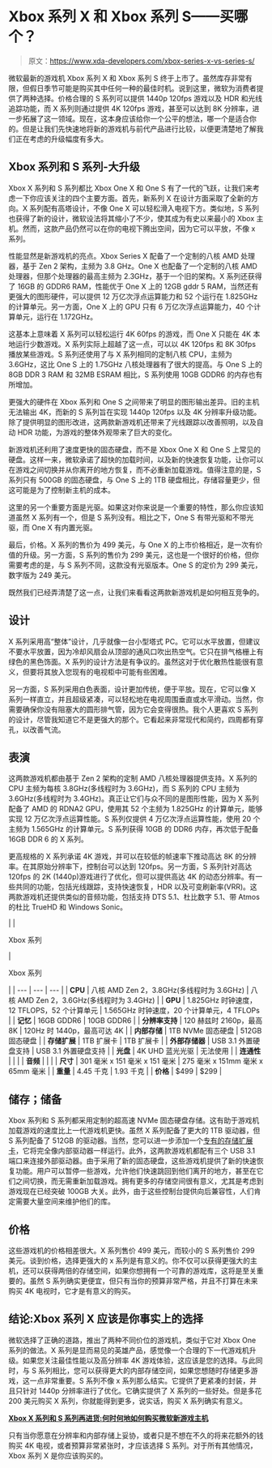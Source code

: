 # Xbox 系列 X 和 Xbox 系列 S——买哪个？

> 原文：<https://www.xda-developers.com/xbox-series-x-vs-series-s/>

微软最新的游戏机 Xbox 系列 X 和 Xbox 系列 S 终于上市了。虽然库存非常有限，但假日季节可能是购买其中任何一种的最佳时机。说到这里，微软为消费者提供了两种选择。价格合理的 S 系列可以提供 1440p 120fps 游戏以及 HDR 和光线追踪功能，而 X 系列则通过提供 4K 120fps 游戏，甚至可以达到 8K 分辨率，进一步拓展了这一领域。现在，这本身应该给你一个公平的想法，哪一个是适合你的。但是让我们先快速地将新的游戏机与前代产品进行比较，以便更清楚地了解我们正在考虑的升级幅度有多大。

## Xbox 系列和 S 系列-大升级

Xbox X 系列和 S 系列都比 Xbox One X 和 One S 有了一代的飞跃，让我们来考虑一下你应该关注的四个主要方面。首先，新系列 X 在设计方面采取了全新的方向。X 系列配有高塔设计，不像 One X 可以轻松滑入电视下方。类似地，S 系列也获得了新的设计，微软设法将其缩小了不少，使其成为有史以来最小的 Xbox 主机。然而，这款产品仍然可以在你的电视下腾出空间，因为它可以平放，不像 x 系列。

性能显然是新游戏机的亮点。Xbox Series X 配备了一个定制的八核 AMD 处理器，基于 Zen 2 架构，主频为 3.8 GHz。One X 也配备了一个定制的八核 AMD 处理器，但那个处理器的最高主频为 2.3GHz，基于一个旧的架构。X 系列还获得了 16GB 的 GDDR6 RAM，性能优于 One X 上的 12GB gddr 5 RAM，当然还有更强大的图形硬件，可以提供 12 万亿次浮点运算能力和 52 个运行在 1.825GHz 的计算单元。另一方面，One X 上的 GPU 只有 6 万亿次浮点运算能力，40 个计算单元，运行在 1.172GHz。

这基本上意味着 X 系列可以轻松运行 4K 60fps 的游戏，而 One X 只能在 4K 本地运行少数游戏。X 系列实际上超越了这一点，可以以 4K 120fps 和 8K 30fps 播放某些游戏。S 系列还使用了与 X 系列相同的定制八核 CPU，主频为 3.6GHz，这比 One S 上的 1.75GHz 八核处理器有了很大的提高。与 One S 上的 8GB DDR 3 RAM 和 32MB ESRAM 相比，S 系列使用 10GB GDDR6 的内存也有所增加。

更强大的硬件在 Xbox 系列和 One S 之间带来了明显的图形输出差异。旧的主机无法输出 4K，而新的 S 系列旨在实现 1440p 120fps 以及 4K 分辨率升级功能。除了提供明显的图形改进，这两款新游戏机还带来了光线跟踪以改善照明，以及自动 HDR 功能，为游戏的整体外观带来了巨大的变化。

新游戏机还利用了速度更快的固态硬盘，而不是 Xbox One X 和 One S 上常见的硬盘。这样一来，微软承诺了超快的加载时间，以及新的快速恢复功能，让你可以在游戏之间切换并从你离开的地方恢复，而不必重新加载游戏。值得注意的是，S 系列只有 500GB 的固态硬盘，与 One S 上的 1TB 硬盘相比，存储容量更少，但这可能是为了控制新主机的成本。

这里的另一个重要方面是光驱。如果这对你来说是一个重要的特性，那么你应该知道虽然 X 系列有一个，但是 S 系列没有。相比之下，One S 有带光驱和不带光驱，而 One X 有内置光驱。

最后，价格。X 系列的售价为 499 美元，与 One X 的上市价格相近，是一次有价值的升级。另一方面，S 系列的售价为 299 美元，这也是一个很好的价格，但你需要考虑的是，与 S 系列不同，这款没有光驱版本。One S 的定价为 299 美元，数字版为 249 美元。

既然我们已经弄清楚了这一点，让我们来看看这两款新游戏机是如何相互竞争的。

## 设计

X 系列采用高“整体”设计，几乎就像一台小型塔式 PC。它可以水平放置，但建议不要水平放置，因为冷却风扇会从顶部的通风口吹出热空气。它只在排气格栅上有绿色的黑色饰面。X 系列的设计方法是有争议的。虽然这对于优化散热性能很有意义，但要将其放入您现有的电视柜中可能有些困难。

另一方面，S 系列采用白色表面，设计更加传统，便于平放。现在，它可以像 X 系列一样直立，并且超级紧凑，可以轻松地在电视周围垂直或水平滑动。当然，你需要确保你没有阻塞大的圆形排气管，因为它会变得很热。我个人更喜欢 S 系列的设计，尽管我知道它不是更强大的那个。它看起来非常现代和简约，四周都有穿孔，以改善气流。

## 表演

这两款游戏机都由基于 Zen 2 架构的定制 AMD 八核处理器提供支持。X 系列的 CPU 主频为每核 3.8GHz(多线程时为 3.6GHz)，而 S 系列的 CPU 主频为 3.6GHz(多线程时为 3.4GHz)。真正让它们与众不同的是图形性能，因为 X 系列配备了 AMD 的 RDNA2 GPU，使用其 52 个主频为 1.825GHz 的计算单元，能够实现 12 万亿次浮点运算性能。S 系列仅提供 4 万亿次浮点运算性能，使用 20 个主频为 1.565GHz 的计算单元。S 系列获得 10GB 的 DDR6 内存，再次低于配备 16GB DDR 6 的 X 系列。

更高规格的 X 系列承诺 4K 游戏，并可以在较低的帧速率下推动高达 8K 的分辨率。在其原始分辨率下，控制台可以达到 120fps。另一方面，S 系列针对高达 120fps 的 2K (1440p)游戏进行了优化，但可以提供高达 4K 的动态分辨率。有一些共同的功能，包括光线跟踪，支持快速恢复，HDR 以及可变刷新率(VRR)。这两款游戏机还提供类似的音频功能，包括支持 DTS 5.1、杜比数字 5.1、带 Atmos 的杜比 TrueHD 和 Windows Sonic。

|  | 

Xbox 系列

 | 

Xbox 系列

 |
| --- | --- | --- |
| **CPU** | 八核 AMD Zen 2，3.8GHz(多线程时为 3.6GHz) | 八核 AMD Zen 2，3.6GHz(多线程时为 3.4GHz) |
| **GPU** | 1.825GHz 时钟速度，12 TFLOPS，52 个计算单元 | 1.565GHz 时钟速度，20 个计算单元，4 TFLOPs |
| **记忆** | 16GB GDDR6 | 10GB GDDR6 |
| **分辨率支持** | 120 赫兹时 2160p，最高 8K | 120Hz 时 1440p，最高可达 4K |
| **内部存储** | 1TB NVMe 固态硬盘 | 512GB 固态硬盘 |
| **存储扩展** | 1TB 扩展卡 | 1TB 扩展卡 |
| **外部存储器** | USB 3.1 外置硬盘支持 | USB 3.1 外置硬盘支持 |
| **光盘** | 4K UHD 蓝光光驱 | 无法使用 |
| **连通性** |  |  |
| **音频** |  |  |
| **尺寸** | 301 毫米 x 151 毫米 x 151 毫米 | 275 毫米 x 151mm 毫米 x 65mm 毫米 |
| **重量** | 4.45 千克 | 1.93 千克 |
| **价格** | $499 | $299 |

## 储存；储备

Xbox 系列和 S 系列都采用定制的超高速 NVMe 固态硬盘存储。这有助于游戏机加载游戏的速度比上一代游戏机更快。虽然 X 系列配备了更大的 1TB 驱动器，但 S 系列配备了 512GB 的驱动器。当然，您可以进一步添加一个[专有的存储扩展卡](https://www.xbox.com/en-in/accessories/hard-drives/seagate-1tb-expansion-card)，它将完全像内部驱动器一样运行。此外，这两款游戏机都配有三个 USB 3.1 端口来连接外部驱动器。由于采用了新的固态硬盘，这些游戏机提供了新的快速恢复功能。用户可以暂停一些游戏，允许他们快速跳回到他们离开的地方，甚至在它们之间切换，而无需重新加载游戏。拥有更多的存储空间很有意义，尤其是考虑到游戏现在已经突破 100GB 大关。此外，由于这些控制台提供向后兼容性，人们肯定需要大量空间来维护他们的库。

## 价格

这些游戏机的价格相差很大。X 系列售价 499 美元，而较小的 S 系列售价 299 美元。谈到价格，选择更强大的 x 系列是有意义的。你不仅可以获得更强大的主机，还可以获得两倍的存储空间，如果你想拥有一个可靠的游戏库，这将是至关重要的。虽然 S 系列确实更便宜，但只有当你的预算非常严格，并且不打算在未来购买 4K 电视时，它才是有意义的购买。

## 结论:Xbox 系列 X 应该是你事实上的选择

微软选择了正确的道路，推出了两种不同价位的游戏机，类似于它对 Xbox One 系列的做法。X 系列是显而易见的英雄产品，感觉像一个合理的下一代游戏机升级。如果您关注最佳性能以及高分辨率 4K 游戏体验，这应该是您的选择。与此同时，与 S 系列相比，您可以获得更大的内部存储空间，如果您想随时存储更多游戏，这一点非常重要。S 系列不像 x 系列那么结实。它提供了更紧凑的封装，并且只针对 1440p 分辨率进行了优化。它确实提供了 X 系列的一些好处。但是多花 200 美元购买 X 系列，你就能得到更多，说实话，购买 X 系列确实有意义。

**[Xbox X 系列和 S 系列再进货:何时何地如何购买微软新游戏主机](https://www.xda-developers.com/xbox-series-x-restocks/)**

只有当你愿意在分辨率和内部存储上妥协，或者只是不想在不久的将来花额外的钱购买 4K 电视，或者预算非常紧张时，才应该选择 S 系列。对于所有其他情况，Xbox 系列 X 是你应该购买的。
